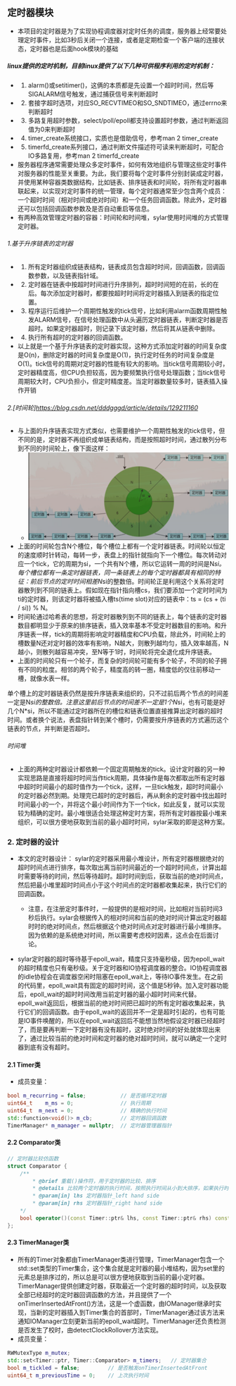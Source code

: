 ## 定时器模块
- 本项⽬的定时器是为了实现协程调度器对定时任务的调度，服务器上经常要处理定时事件，比如3秒后关闭一个连接，或者是定期检查一个客户端的连接状态，定时器也是后面hook模块的基础
##### linux提供的定时机制，目前linux提供了以下几种可供程序利用的定时机制：
  - 1. alarm()或setitimer()，这俩的本质都是先设置⼀个超时时间，然后等SIGALARM信号触发，通过捕获信号来判断超时
  - 2. 套接字超时选项，对应SO_RECVTIMEO和SO_SNDTIMEO，通过errno来判断超时
  - 3. 多路复⽤超时参数，select/poll/epoll都支持设置超时参数，通过判断返回值为0来判断超时
  - 4. timer_create系统接⼝，实质也是借助信号，参考man 2 timer_create
  - 5. timerfd_create系列接⼝，通过判断⽂件描述符可读来判断超时，可配合IO多路复⽤，参考man 2 timerfd_create
- 服务器程序通常需要处理众多定时事件，如何有效地组织与管理这些定时事件对服务器的性能至关重要。为此，我们要将每个定时事件分别封装成定时器，并使用某种容器类数据结构，比如链表、排序链表和时间轮，将所有定时器串联起来，以实现对定时事件的统一管理，每个定时器通常至少包含两个成员：一个超时时间（相对时间或绝对时间）和一个任务回调函数。除此外，定时器还可以包括回调函数参数及是否自动重启等信息。
- 有两种高效管理定时器的容器：时间轮和时间堆，sylar使用时间堆的方式管理定时器。

###### 1.基于升序链表的定时器
  - 1. 所有定时器组织成链表结构，链表成员包含超时时间，回调函数，回调函数参数，以及链表指针域。
  - 2. 定时器在链表中按超时时间进行升序排列，超时时间短的在前，长的在后。每次添加定时器时，都要按超时时间将定时器插入到链表的指定位置。
  - 3. 程序运行后维护一个周期性触发的tick信号，比如利用alarm函数周期性触发ALARM信号，在信号处理函数中从头遍历定时器链表，判断定时器是否超时。如果定时器超时，则记录下该定时器，然后将其从链表中删除。
  - 4. 执行所有超时的定时器的回调函数。
- 以上就是一个基于升序链表的定时器实现，这种方式添加定时器的时间复杂度是O(n)，删除定时器的时间复杂度是O(1)，执行定时任务的时间复杂度是O(1)。tick信号的周期对定时器的性能有较大的影响。当tick信号周期较小时，定时器精度高，但CPU负担较高，因为要频繁执行信号处理函数；当tick信号周期较大时，CPU负担小，但定时精度差。当定时器数量较多时，链表插入操作开销

###### 2.[时间轮]<https://blog.csdn.net/dddgggd/article/details/129211160>
- 与上面的升序链表实现方式类似，也需要维护一个周期性触发的tick信号，但不同的是，定时器不再组织成单链表结构，而是按照超时时间，通过散列分布到不同的时间轮上，像下面这样：
  - ![alt text](image-9.png)
- 上面的时间轮包含N个槽位，每个槽位上都有一个定时器链表。时间轮以恒定的速度顺时针转动，每转一步，表盘上的指针就指向下一个槽位。每次转动对应一个tick，它的周期为si，一个共有N个槽，所以它运转一周的时间是N*si。每个槽位都有一条定时器链表，同一条链表上的每个定时器都具有相同的特征：前后节点的定时时间相差N*si的整数倍。时间轮正是利用这个关系将定时器散列到不同的链表上。假如现在指针指向槽cs，我们要添加一个定时时间为ti的定时器，则该定时器将被插入槽ts(time slot)对应的链表中：ts = (cs + (ti / si)) % N。
-  时间轮通过哈希表的思想，将定时器散列到不同的链表上，每个链表的定时器数目都明显少于原来的排序链表，插入效率基本不受定时器数目的影响。和升序链表一样，tick的周期将影响定时器精度和CPU负载，除此外，时间轮上的槽数量N还对定时器的效率有影响，N越大，则散列越均匀，插入效率越高，N越小，则散列越容易冲突，至N等于1时，时间轮将完全退化成升序链表。
-  上面的时间轮只有一个轮子，而复杂的时间轮可能有多个轮子，不同的轮子拥有不同的粒度。相邻的两个轮子，精度高的转一圈，精度低的仅往前移动一槽，就像水表一样。

  单个槽上的定时器链表仍然是按升序链表来组织的，只不过前后两个节点的时间差一定是N*si的整数倍。注意这里前后节点的时间差不一定是1个N*si，也有可能是好几个N*si，所以不能通过定时器所在的槽位和链表位置直接推算出定时器的超时时间。或者换个说法，表盘指针转到某个槽时，仍需要按升序链表的方式遍历这个链表的节点，并判断是否超时。

###### 时间堆
- 上面的两种定时器设计都依赖一个固定周期触发的tick。设计定时器的另一种实现思路是直接将超时时间当作tick周期，具体操作是每次都取出所有定时器中超时时间最小的超时值作为一个tick，这样，一旦tick触发，超时时间最小的定时器必然到期。处理完已超时的定时器后，再从剩余的定时器中找出超时时间最小的一个，并将这个最小时间作为下一个tick，如此反复，就可以实现较为精确的定时。最小堆很适合处理这种定时方案，将所有定时器按最小堆来组织，可以很方便地获取到当前的最小超时时间，sylar采取的即是这种方案。

### 2. 定时器的设计
- 本文的定时器设计： sylar的定时器采用最小堆设计，所有定时器根据绝对的超时时间点进行排序，每次取出离当前时间最近的一个超时时间点，计算出超时需要等待的时间，然后等待超时。超时时间到后，获取当前的绝对时间点，然后把最小堆里超时时间点小于这个时间点的定时器都收集起来，执行它们的回调函数。

  - 注意，在注册定时事件时，一般提供的是相对时间，比如相对当前时间3秒后执行。sylar会根据传入的相对时间和当前的绝对时间计算出定时器超时时的绝对时间点，然后根据这个绝对时间点对定时器进行最小堆排序。因为依赖的是系统绝对时间，所以需要考虑校时因素，这点会在后面讨论。
- sylar定时器的超时等待基于epoll_wait，精度只支持毫秒级，因为epoll_wait的超时精度也只有毫秒级。关于定时器和IO协程调度器的整合。IO协程调度器的idle协程会在调度器空闲时阻塞在epoll_wait上，等待IO事件发生。在之前的代码里，epoll_wait具有固定的超时时间，这个值是5秒钟。加入定时器功能后，epoll_wait的超时时间改用当前定时器的最小超时时间来代替。epoll_wait返回后，根据当前的绝对时间把已超时的所有定时器收集起来，执行它们的回调函数。由于epoll_wait的返回并不一定是超时引起的，也有可能是IO事件唤醒的，所以在epoll_wait返回后不能想当然地假设定时器已经超时了，而是要再判断一下定时器有没有超时，这时绝对时间的好处就体现出来了，通过比较当前的绝对时间和定时器的绝对超时时间，就可以确定一个定时器到底有没有超时。

#### 2.1 Timer类
- 成员变量：
```cpp
bool m_recurring = false;           // 是否循环定时器
uint64_t    m_ms = 0;               // 执行周期
uint64_t  m_next = 0;               // 精确的执行时间
std::function<void()> m_cb;         // 定时器回调函数
TimerManager* m_manager = nullptr;  // 定时器管理器指针
```

#### 2.2 Comparator类
```cpp
// 定时器比较仿函数
struct Comparator {
    /**
        * @brief 重载()操作符，用于定时器的比较、排序
        * @details 比较两个定时器的执行时间，按照执行时间从小到大排序，如果执行时间相同，地址小的排在前面
        * @param[in] lhs 定时器指针_left hand side
        * @param[in] rhs 定时器指针_right hand side
    */
    bool operator()(const Timer::ptr& lhs, const Timer::ptr& rhs) const;
};
```

#### 2.3 TimerManager类
- 所有的Timer对象都由TimerManager类进行管理，TimerManager包含一个std::set类型的Timer集合，这个集合就是定时器的最小堆结构，因为set里的元素总是排序过的，所以总是可以很方便地获取到当前的最小定时器。TimerManager提供创建定时器，获取最近一个定时器的超时时间，以及获取全部已经超时的定时器回调函数的方法，并且提供了一个onTimerInsertedAtFront()方法，这是一个虚函数，由IOManager继承时实现，当新的定时器插入到Timer集合的首部时，TimerManager通过该方法来通知IOManager立刻更新当前的epoll_wait超时。TimerManager还负责检测是否发生了校时，由detectClockRollover方法实现。
- 成员变量：

```cpp
RWMutexType m_mutex;       
std::set<Timer::ptr, Timer::Comparator> m_timers;   // 定时器集合
bool m_tickled = false;         // 是否触发onTimerInsertedAtFront
uint64_t m_previousTime = 0;    // 上次执行时间
```

